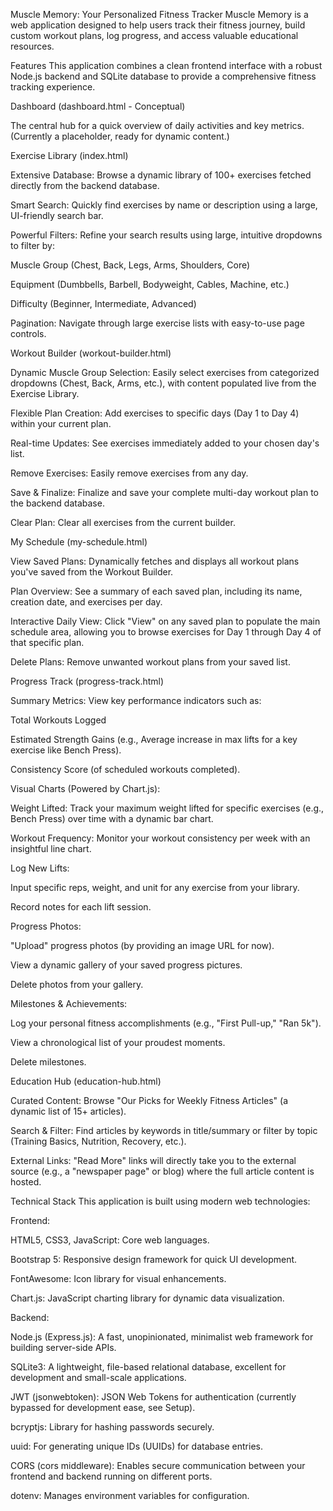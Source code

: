 Muscle Memory: Your Personalized Fitness Tracker
Muscle Memory is a web application designed to help users track their fitness journey, build custom workout plans, log progress, and access valuable educational resources.

Features
This application combines a clean frontend interface with a robust Node.js backend and SQLite database to provide a comprehensive fitness tracking experience.

Dashboard (dashboard.html - Conceptual)

The central hub for a quick overview of daily activities and key metrics. (Currently a placeholder, ready for dynamic content.)

Exercise Library (index.html)

Extensive Database: Browse a dynamic library of 100+ exercises fetched directly from the backend database.

Smart Search: Quickly find exercises by name or description using a large, UI-friendly search bar.

Powerful Filters: Refine your search results using large, intuitive dropdowns to filter by:

Muscle Group (Chest, Back, Legs, Arms, Shoulders, Core)

Equipment (Dumbbells, Barbell, Bodyweight, Cables, Machine, etc.)

Difficulty (Beginner, Intermediate, Advanced)

Pagination: Navigate through large exercise lists with easy-to-use page controls.

Workout Builder (workout-builder.html)

Dynamic Muscle Group Selection: Easily select exercises from categorized dropdowns (Chest, Back, Arms, etc.), with content populated live from the Exercise Library.

Flexible Plan Creation: Add exercises to specific days (Day 1 to Day 4) within your current plan.

Real-time Updates: See exercises immediately added to your chosen day's list.

Remove Exercises: Easily remove exercises from any day.

Save & Finalize: Finalize and save your complete multi-day workout plan to the backend database.

Clear Plan: Clear all exercises from the current builder.

My Schedule (my-schedule.html)

View Saved Plans: Dynamically fetches and displays all workout plans you've saved from the Workout Builder.

Plan Overview: See a summary of each saved plan, including its name, creation date, and exercises per day.

Interactive Daily View: Click "View" on any saved plan to populate the main schedule area, allowing you to browse exercises for Day 1 through Day 4 of that specific plan.

Delete Plans: Remove unwanted workout plans from your saved list.

Progress Track (progress-track.html)

Summary Metrics: View key performance indicators such as:

Total Workouts Logged

Estimated Strength Gains (e.g., Average increase in max lifts for a key exercise like Bench Press).

Consistency Score (of scheduled workouts completed).

Visual Charts (Powered by Chart.js):

Weight Lifted: Track your maximum weight lifted for specific exercises (e.g., Bench Press) over time with a dynamic bar chart.

Workout Frequency: Monitor your workout consistency per week with an insightful line chart.

Log New Lifts:

Input specific reps, weight, and unit for any exercise from your library.

Record notes for each lift session.

Progress Photos:

"Upload" progress photos (by providing an image URL for now).

View a dynamic gallery of your saved progress pictures.

Delete photos from your gallery.

Milestones & Achievements:

Log your personal fitness accomplishments (e.g., "First Pull-up," "Ran 5k").

View a chronological list of your proudest moments.

Delete milestones.

Education Hub (education-hub.html)

Curated Content: Browse "Our Picks for Weekly Fitness Articles" (a dynamic list of 15+ articles).

Search & Filter: Find articles by keywords in title/summary or filter by topic (Training Basics, Nutrition, Recovery, etc.).

External Links: "Read More" links will directly take you to the external source (e.g., a "newspaper page" or blog) where the full article content is hosted.

Technical Stack
This application is built using modern web technologies:

Frontend:

HTML5, CSS3, JavaScript: Core web languages.

Bootstrap 5: Responsive design framework for quick UI development.

FontAwesome: Icon library for visual enhancements.

Chart.js: JavaScript charting library for dynamic data visualization.

Backend:

Node.js (Express.js): A fast, unopinionated, minimalist web framework for building server-side APIs.

SQLite3: A lightweight, file-based relational database, excellent for development and small-scale applications.

JWT (jsonwebtoken): JSON Web Tokens for authentication (currently bypassed for development ease, see Setup).

bcryptjs: Library for hashing passwords securely.

uuid: For generating unique IDs (UUIDs) for database entries.

CORS (cors middleware): Enables secure communication between your frontend and backend running on different ports.

dotenv: Manages environment variables for configuration.

